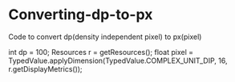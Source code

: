 # Converting-dp-to-px
Code to convert dp(density independent pixel) to px(pixel)

 int dp = 100;
 Resources r = getResources();
 float pixel = TypedValue.applyDimension(TypedValue.COMPLEX_UNIT_DIP, 16, r.getDisplayMetrics());
